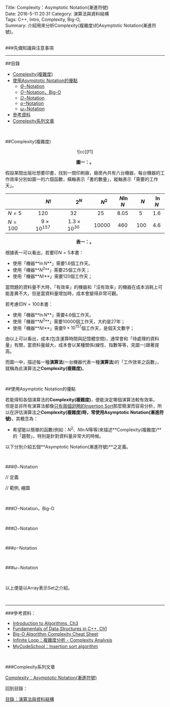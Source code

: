 Title: Complexity：Asymptotic Notation(漸進符號)  
Date: 2016-5-11 20:31 
Category: 演算法與資料結構  
Tags: C++, Intro, Complexity, Big-O,  
Summary: 介紹用來分析Complexity(複雜度)的Asymptotic Notation(漸進符號)。


</br>
###先備知識與注意事項







***

##目錄

* [Complexity(複雜度)](#com)
* [使用Asymptotic Notation的優點](#an)
    * [$\Theta-$Notation](#tight)
    * [$O-$Notation，Big-O](#bo)
    * [$\Omega-$Notation](#bw)
    * [$o-$Notation](#so)
    * [$\omega-$Notation](#sw)
* [參考資料](#ref)
* [Complexity系列文章](#series)



</br>

<a name="com"></a>

##Complexity(複雜度)

<center>
![cc][f1]

**圖一：。**
</center>


假設某間出版社想要印書，找到一間印刷廠，廠房內共有六台機器，每台機器的工作效率分別如圖一的六個函數，橫軸表示「書的數量」，縱軸表示「需要的工作天」。

<center>

|       |&nbsp;&nbsp;&nbsp;&nbsp;&nbsp;&nbsp;&nbsp;&nbsp;**$N!$** |&nbsp;&nbsp;&nbsp;&nbsp;&nbsp;&nbsp;&nbsp;&nbsp;**$2^N$**|&nbsp;&nbsp;&nbsp;&nbsp;&nbsp;**$N^2$**|&nbsp;&nbsp;**$N\ln{N}$**|&nbsp;&nbsp;&nbsp;**$N$**  |&nbsp;&nbsp;**$\ln{N}$**|
|:---   |:---:|:---:|:---:|:---:|:---:|:---:|
|$N=5$  |$120$  |$32$ |$25$|$8.05$ |$5$  |$1.6$|
|$N=100$|&nbsp;&nbsp;&nbsp;&nbsp;$9\times10^{157}$|&nbsp;&nbsp;$1.3\times10^{30}$|&nbsp;&nbsp;$10000$|$460$ |&nbsp;$100$|$4.6$|

**表一：。**
</center>

根據表一可以看出，若要印$N=5$本書：

* 使用「機器**$\ln{N}$**」需要$1.6$個工作天。
* 使用「機器**$N^2$**」需要$25$個工作天；
* 使用「機器**$N!$**」需要$120$個工作天；

當問題的資料量不大時，「有效率」的機器和「沒有效率」的機器在成本消耗上可能差異不大，但是當資料量增加時，成本會變得非常可觀。

若考慮印$N=100$本書：

* 使用「機器**$\ln{N}$**」需要$4.6$個工作天。
* 使用「機器**$N^2$**」需要$10000$個工作天，大約是$27$年；
* 使用「機器**$N!$**」需要$9\times10^{157}$個工作天，是個天文數字；

由以上可以看出，成本(包含運算時間與記憶體空間)，通常會和「待處理的資料量」有關，當資料量越大，成本會以某種關係(線性、指數等等，見圖一)跟著提高。

而圖一中，描述每一種**演算法**(一台機器代表一種**演算法**)的「工作效率之函數」，就稱為此演算法之**Complexity(複雜度)**。




</br>

<a name="an"></a>

##使用Asymptotic Notation的優點

若能得知各個演算法的**Complexity(複雜度)**，便能決定哪個演算法較有效率。  
但是並非所有演算法都像[只有兩個迴圈的Insertion Sort](https://www.youtube.com/watch?v=i-SKeOcBwko)那麼簡潔而容易分析，所以在評估演算法之**Complexity(複雜度)**時，常使用**Asymptotic Notation(漸進符號)**，其概念為：

* 希望能以簡單的函數(例如：$N^{2}、N\ln{N}$等等)來描述**Complexity(複雜度)**的「趨勢」，特別是針對資料量非常大的時候。

以下分別介紹五個**Asymptotic Notation(漸進符號)**之定義。



</br>  

<a name="tight"></a>

###$\Theta-$Notation

// 定義

// 範例, 繪圖


</br>    

<a name="bo"></a>

###$O-$Notation，Big-O



</br>  

<a name="bw"></a>

###$\Omega-$Notation



</br>

<a name="so"></a>

###$o-$Notation


</br>

<a name="sw"></a>

###$\omega-$Notation




[f1]: f1.png
[f2]: f2.png



</br>  


 
以上便是以Array表示Set之介紹。


</br>

***

<a name="ref"></a>

###參考資料：

* [Introduction to Algorithms, Ch3](http://www.amazon.com/Introduction-Algorithms-Edition-Thomas-Cormen/dp/0262033844) 
* [Fundamentals of Data Structures in C++, Ch1](http://www.amazon.com/Fundamentals-Data-Structures-Ellis-Horowitz/dp/0929306376)
* [Big-O Algorithm Complexity Cheat Sheet](http://bigocheatsheet.com/)
* [Infinite Loop：複雜度分析 - Complexity Analysis](http://program-lover.blogspot.tw/2008/10/complexity-analysis.html)
* [MyCodeSchool：Insertion sort algorithm](https://www.youtube.com/watch?v=i-SKeOcBwko)




<a name="series"></a>

</br>

###Complexity系列文章

[Complexity：Asymptotic Notation(漸進符號)]()  


回到目錄：

[目錄：演算法與資料結構](http://alrightchiu.github.io/SecondRound/mu-lu-yan-suan-fa-yu-zi-liao-jie-gou.html)

</br>


